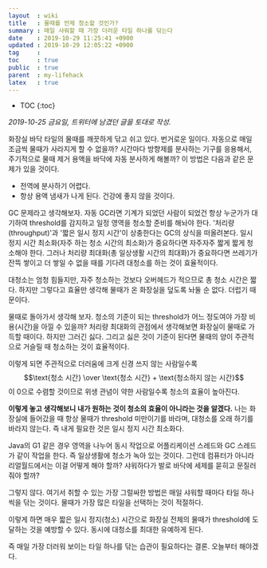 ```yaml
---
layout  : wiki
title   : 물때를 언제 청소할 것인가?
summary : 매일 샤워할 때 가장 더러운 타일 하나를 닦는다
date    : 2019-10-29 11:25:41 +0900
updated : 2019-10-29 12:05:22 +0900
tag     : 
toc     : true
public  : true
parent  : my-lifehack
latex   : true
---
```

* TOC
{:toc}

_2019-10-25 금요일, 트위터에 남겼던 글을 토대로 작성._


화장실 바닥 타일의 물때를 깨끗하게 닦고 쉬고 있다. 번거로운 일이다. 자동으로 매일 조금씩 물때가 사라지게 할 수 없을까? 시간마다 방향제를 분사하는 기구를 응용해서, 주기적으로 물때 제거 용액을 바닥에 자동 분사하게 해볼까? 이 방법은 다음과 같은 문제가 있을 것이다.

* 전역에 분사하기 어렵다.
* 항상 용액 냄새가 나게 된다. 건강에 좋지 않을 것이다.

GC 문제라고 생각해보자. 자동 GC라면 기계가 되었던 사람이 되었건 항상 누군가가 대기하여 threshold를 감지하고 일정 영역을 청소할 준비를 해놔야 한다. '처리량(throughput)'과 '짧은 일시 정지 시간'이 상충한다는 GC의 상식을 떠올려본다. 일시 정지 시간 최소화(자주 하는 청소 시간의 최소화)가 중요하다면 자주자주 짧게 짧게 청소해야 한다. 그러나 처리량 최대화(총 일상생활 시간의 최대화)가 중요하다면 쓰레기가 잔뜩 쌓이고 더 쌓일 수 없을 때를 기다려 대청소를 하는 것이 효율적이다.

대청소는 엄청 힘들지만, 자주 청소하는 것보다 오버헤드가 적으므로 총 청소 시간은 짧다. 하지만 그렇다고 효율만 생각해 물때가 온 화장실을 덮도록 놔둘 순 없다. 더럽기 때문이다.

물때로 돌아가서 생각해 보자. 청소의 기준이 되는 threshold가 어느 정도여야 가장 비용(시간)을 아낄 수 있을까? 처리량 최대화의 관점에서 생각해보면 화장실이 물때로 가득할 때이다. 하지만 그러긴 싫다. 그리고 싫은 것이 기준이 된다면 물때의 양이 주관적으로 거슬릴 때 청소하는 것이 효율적이다.

이렇게 되면 주관적으로 더러움에 크게 신경 쓰지 않는 사람일수록 $$\text{청소 시간} \over \text{청소 시간} + \text{청소하지 않는 시간}$$이 0으로 수렴할 것이므로 위생 관념이 약한 사람일수록 청소의 효율이 높아진다.

**이렇게 놓고 생각해보니 내가 원하는 것이 청소의 효율이 아니라는 것을 알겠다.** 나는 화장실에 들어갔을 때 항상 물때가 threshold 미만이기를 바라며, 대청소를 오래 하기를 바라지 않는다. 즉 내게 필요한 것은 일시 정지 시간 최소화다.

Java의 G1 같은 경우 영역을 나누어 동시 작업으로 어플리케이션 스레드와 GC 스레드가 같이 작업을 한다. 즉 일상생활에 청소가 녹아 있는 것이다. 그런데 컴퓨터가 아니라 리얼월드에서는 이걸 어떻게 해야 할까? 샤워하다가 발로 바닥에 세제를 묻히고 문질러줘야 할까?

그렇지 않다. 여기서 취할 수 있는 가장 그럴싸한 방법은 매일 샤워할 때마다 타일 하나씩을 닦는 것이다. 물때가 가장 많은 타일을 선택하는 것이 적절하다.

이렇게 하면 매우 짧은 일시 정지(청소) 시간으로 화장실 전체의 물때가 threshold에 도달하는 것을 예방할 수 있다. 동시에 대청소를 최대한 유예하게 된다.

즉 매일 가장 더러워 보이는 타일 하나를 닦는 습관이 필요하다는 결론. 오늘부터 해야겠다.

